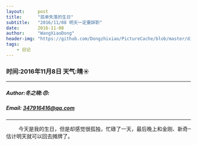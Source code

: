 ```yaml
---
layout:     post
title:      "孤单失落的生日"
subtitle:   "2016/11/08 明天一定要辞职"
date:       2016-11-08
author:     "WangXiaoDong"
header-img: "https://github.com/Dongzhixiao/PictureCache/blob/master/diaryPic/20161108.jpg?raw=true"
tags:
    - 日记
---
```


### 时间:2016年11月8日 天气:晴:sunny:
-----
#####   Author:冬之晓::angry::
#####   Email: 347916416@qq.com
----------

<pre>
    今天是我的生日，但是却感觉很孤独，忙碌了一天，最后晚上和金刚、新奇一起吃了顿饭，感觉好多了，
估计明天就可以回去摊牌了。
</pre>